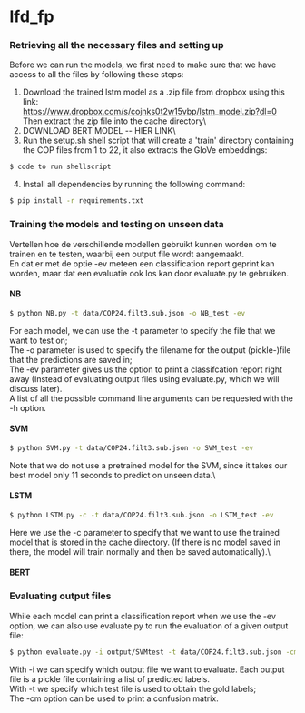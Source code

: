 # lfd_fp

### Retrieving all the necessary files and setting up
Before we can run the models, we first need to make sure that we have access to all the files by following these steps:
1. Download the trained lstm model as a .zip file from dropbox using this link:\
https://www.dropbox.com/s/cojnks0t2w15vbp/lstm_model.zip?dl=0<br />
Then extract the zip file into the cache directory\
2. DOWNLOAD BERT MODEL -- HIER LINK\
3. Run the setup.sh shell script that will create a 'train' directory containing the COP files from 1 to 22, it also extracts the GloVe embeddings:
```bash
$ code to run shellscript
``` 
4. Install all dependencies by running the following command:
```bash
$ pip install -r requirements.txt
``` 


### Training the models and testing on unseen data
Vertellen hoe de verschillende modellen gebruikt kunnen worden om te trainen en te testen, waarbij een output file wordt aangemaakt.\
En dat er met de optie -ev meteen een classification report geprint kan worden, maar dat een evaluatie ook los kan door evaluate.py te gebruiken. 

#### NB
```bash
$ python NB.py -t data/COP24.filt3.sub.json -o NB_test -ev
```
For each model, we can use the -t parameter to specify the file that we want to test on;\
The -o parameter is used to specify the filename for the output (pickle-)file that the predictions are saved in;\
The -ev parameter gives us the option to print a classifcation report right away (Instead of evaluating output files using evaluate.py, which we will discuss later).\
A list of all the possible command line arguments can be requested with the -h option.

#### SVM
```bash
$ python SVM.py -t data/COP24.filt3.sub.json -o SVM_test -ev
```
Note that we do not use a pretrained model for the SVM, since it takes our best model only 11 seconds to predict on unseen data.\

#### LSTM
```bash
$ python LSTM.py -c -t data/COP24.filt3.sub.json -o LSTM_test -ev
```
Here we use the -c parameter to specify that we want to use the trained model that is stored in the cache directory. (If there is no model saved in there, the model will train normally and then be saved automatically).\

#### BERT


### Evaluating output files
While each model can print a classification report when we use the -ev option, we can also use evaluate.py to run the evaluation of a given output file:

```bash
$ python evaluate.py -i output/SVMtest -t data/COP24.filt3.sub.json -cm
```

With -i we can specify which output file we want to evaluate. Each output file is a pickle file containing a list of predicted labels.\
With -t we specify which test file is used to obtain the gold labels;\
The -cm option can be used to print a confusion matrix.
